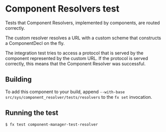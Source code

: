 # Component Resolvers test

Tests that Component Resolvers, implemented by components, are routed
correctly.

The custom resolver resolves a URL with a custom scheme that constructs a
ComponentDecl on the fly.

The integration test tries to access a protocol that is served by the component
represented by the custom URL. If the protocol is served correctly, this means
that the Component Resolver was successful.

## Building

To add this component to your build, append
`--with-base src/sys/component_resolver/tests/resolvers`
to the `fx set` invocation.

## Running the test

```
$ fx test component-manager-test-resolver
```
